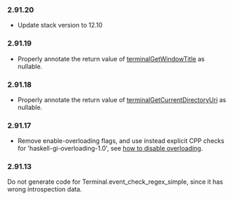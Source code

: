 ### 2.91.20

+ Update stack version to 12.10

### 2.91.19

+ Properly annotate the return value of [terminalGetWindowTitle](https://hackage.haskell.org/package/gi-vte-2.91.19/docs/GI-Vte-Objects-Terminal.html#v:terminalGetWindowTitle) as nullable.

### 2.91.18

+ Properly annotate the return value of [terminalGetCurrentDirectoryUri](https://hackage.haskell.org/package/gi-vte-2.91.18/docs/GI-Vte-Objects-Terminal.html#v:terminalGetCurrentDirectoryUri) as nullable.

### 2.91.17

+ Remove enable-overloading flags, and use instead explicit CPP checks for 'haskell-gi-overloading-1.0', see [how to disable overloading](https://github.com/haskell-gi/haskell-gi/wiki/Overloading\#disabling-overloading).

### 2.91.13

Do not generate code for Terminal.event_check_regex_simple, since it has wrong introspection data.
